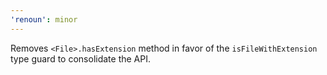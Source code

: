 ```yaml
---
'renoun': minor
---
```


Removes `<File>.hasExtension` method in favor of the `isFileWithExtension` type guard to consolidate the API.
